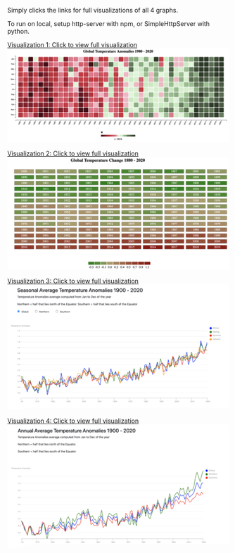 Simply clicks the links for full visualizations of all 4 graphs.

To run on local, setup http-server with npm, or SimpleHttpServer with python.

[Visualization 1: Click to view full visualization](https://huangxuankun.github.io/D3-Global-Temperature-Trend-Visualization/DataViz_1/Part1/)
[![name](./Images/1.png)](https://huangxuankun.github.io/D3-Global-Temperature-Trend-Visualization/DataViz_1/Part1/)

[Visualization 2: Click to view full visualization](https://huangxuankun.github.io/D3-Global-Temperature-Trend-Visualization/DataViz_1/Part2/)
[![name](./Images/2.png)](https://huangxuankun.github.io/D3-Global-Temperature-Trend-Visualization/DataViz_1/Part2/)

[Visualization 3: Click to view full visualization](https://huangxuankun.github.io/D3-Global-Temperature-Trend-Visualization/DataViz_1/Part3/)
[![name](./Images/3.png)](https://huangxuankun.github.io/D3-Global-Temperature-Trend-Visualization/DataViz_1/Part3/)

[Visualization 4: Click to view full visualization](https://huangxuankun.github.io/D3-Global-Temperature-Trend-Visualization/DataViz_1/Part4/)
[![name](./Images/4.png)](https://huangxuankun.github.io/D3-Global-Temperature-Trend-Visualization/DataViz_1/Part4/)
